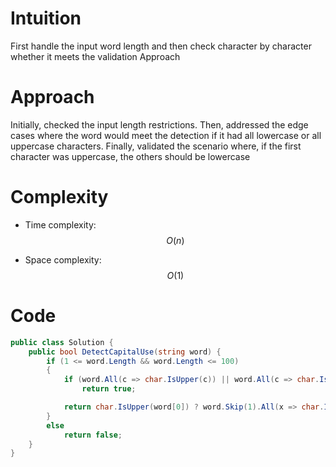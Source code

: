 # Intuition
First handle the input word length and then check character by character whether it meets the validation
Approach
<!-- Describe your first thoughts on how to solve this problem. -->

# Approach
Initially, checked the input length restrictions. Then, addressed the edge cases where the word would meet the detection if it had all lowercase or all uppercase characters. Finally, validated the scenario where, if the first character was uppercase, the others should be lowercase
<!-- Describe your approach to solving the problem. -->

# Complexity
- Time complexity: $$O(n)$$
<!-- Add your time complexity here, e.g. $$O(n)$$ -->

- Space complexity: $$O(1)$$
<!-- Add your space complexity here, e.g. $$O(n)$$ -->

# Code
```csharp []
public class Solution {
    public bool DetectCapitalUse(string word) {    
        if (1 <= word.Length && word.Length <= 100) 
        {
            if (word.All(c => char.IsUpper(c)) || word.All(c => char.IsLower(c)))
                return true;

            return char.IsUpper(word[0]) ? word.Skip(1).All(x => char.IsLower(x)) : false;
        }
        else
            return false;
    }
}
```

